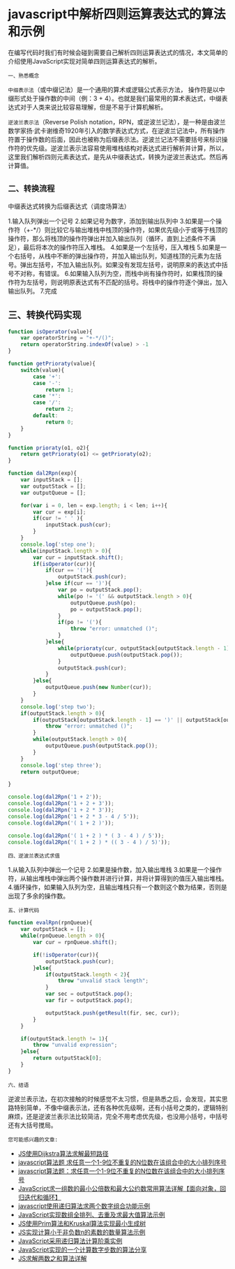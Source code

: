 # javascript中解析四则运算表达式的算法和示例

在编写代码时我们有时候会碰到需要自己解析四则运算表达式的情况，本文简单的介绍使用JavaScript实现对简单四则运算表达式的解析。

`一、熟悉概念`

`中缀表示法`（或中缀记法）是一个通用的算术或逻辑公式表示方法， 操作符是以中缀形式处于操作数的中间（例：3 + 4）。也就是我们最常用的算术表达式，中缀表达式对于人类来说比较容易理解，但是不易于计算机解析。

`逆波兰表示法`（Reverse Polish notation，RPN，或逆波兰记法），是一种是由波兰数学家扬·武卡谢维奇1920年引入的数学表达式方式，在逆波兰记法中，所有操作符置于操作数的后面，因此也被称为后缀表示法。逆波兰记法不需要括号来标识操作符的优先级。逆波兰表示法容易使用堆栈结构对表达式进行解析并计算，所以，这里我们解析四则元素表达式，是先从中缀表达式，转换为逆波兰表达式。然后再计算值。

## `二、转换流程`

中缀表达式转换为后缀表达式（调度场算法）

1.输入队列弹出一个记号
2.如果记号为数字，添加到输出队列中
3.如果是一个操作符（+-*/）则比较它与输出堆栈中栈顶的操作符，如果优先级小于或等于栈顶的操作符，那么将栈顶的操作符弹出并加入输出队列（循环，直到上述条件不满足），最后将本次的操作符压入堆栈。
4.如果是一个左括号，压入堆栈
5.如果是一个右括号，从栈中不断的弹出操作符，并加入输出队列，知道栈顶的元素为左括号。弹出左括号，不加入输出队列。如果没有发现左括号，说明原来的表达式中括号不对称，有错误。
6.如果输入队列为空，而栈中尚有操作符时，如果栈顶的操作符为左括号，则说明原表达式有不匹配的括号。将栈中的操作符逐个弹出，加入输出队列。
7.完成

## 三、转换代码实现

```js
function isOperator(value){
	var operatorString = "+-*/()";
	return operatorString.indexOf(value) > -1
}

function getPrioraty(value){
	switch(value){
		case '+':
		case '-':
			return 1;
		case '*':
		case '/':
			return 2;
		default:
			return 0;
	}
}

function prioraty(o1, o2){
	return getPrioraty(o1) <= getPrioraty(o2);
}

function dal2Rpn(exp){
	var inputStack = [];
	var outputStack = [];
	var outputQueue = [];

	for(var i = 0, len = exp.length; i < len; i++){
		var cur = exp[i];
		if(cur != ' ' ){
			inputStack.push(cur);
		}
	}
	console.log('step one');
	while(inputStack.length > 0){
		var cur = inputStack.shift();
		if(isOperator(cur)){
			if(cur == '('){
				outputStack.push(cur);
			}else if(cur == ')'){
				var po = outputStack.pop();
				while(po != '(' && outputStack.length > 0){
					outputQueue.push(po);
					po = outputStack.pop();
				}
				if(po != '('){
					throw "error: unmatched ()";
				}
			}else{
				while(prioraty(cur, outputStack[outputStack.length - 1]) && outputStack.length > 0){
					outputQueue.push(outputStack.pop());
				}
				outputStack.push(cur);
			}
		}else{
			outputQueue.push(new Number(cur));
		}
	}
	console.log('step two');
	if(outputStack.length > 0){
		if(outputStack[outputStack.length - 1] == ')' || outputStack[outputStack.length - 1] == '('){
			throw "error: unmatched ()";
		}
		while(outputStack.length > 0){
			outputQueue.push(outputStack.pop());
		}
	}
	console.log('step three');
	return outputQueue;

}

console.log(dal2Rpn('1 + 2'));
console.log(dal2Rpn('1 + 2 + 3'));
console.log(dal2Rpn('1 + 2 * 3'));
console.log(dal2Rpn('1 + 2 * 3 - 4 / 5'));
console.log(dal2Rpn('( 1 + 2 )'));

console.log(dal2Rpn('( 1 + 2 ) * ( 3 - 4 ) / 5'));
console.log(dal2Rpn('( 1 + 2 ) * (( 3 - 4 ) / 5)'));
```

`四、逆波兰表达式求值`

1.从输入队列中弹出一个记号
2.如果是操作数，加入输出堆栈
3.如果是一个操作符，从输出堆栈中弹出两个操作数并进行计算，并将计算得到的值压入输出堆栈。
4.循环操作，如果输入队列为空，且输出堆栈只有一个数则这个数为结果，否则是出现了多余的操作数。

`五、计算代码`

```js
function evalRpn(rpnQueue){
	var outputStack = [];
	while(rpnQueue.length > 0){
		var cur = rpnQueue.shift();

		if(!isOperator(cur)){
			outputStack.push(cur);
		}else{
			if(outputStack.length < 2){
				throw "unvalid stack length";
			}
			var sec = outputStack.pop();
			var fir = outputStack.pop();

			outputStack.push(getResult(fir, sec, cur));
		}
	}

	if(outputStack.length != 1){
		throw "unvalid expression";
	}else{
		return outputStack[0];
	}
}
```

`六、结语`

逆波兰表示法，在初次接触的时候感觉不太习惯，但是熟悉之后，会发现，其实思路特别简单，不像中缀表示法，还有各种优先级啊，还有小括号之类的，逻辑特别麻烦，还是逆波兰表示法比较简洁，完全不用考虑优先级，也没用小括号，中括号还有大括号搅局。

`您可能感兴趣的文章:`

- [JS使用Dijkstra算法求解最短路径](https://www.jb51.net/article/154806.htm)
- [javascript算法题 求任意一个1-9位不重复的N位数在该组合中的大小排列序号](https://www.jb51.net/article/30857.htm)
- [javascript算法题：求任意一个1-9位不重复的N位数在该组合中的大小排列序号](https://www.jb51.net/article/63275.htm)
- [JavaScript求一组数的最小公倍数和最大公约数常用算法详解【面向对象，回归迭代和循环】](https://www.jb51.net/article/139641.htm)
- [javascript使用递归算法求两个数字组合功能示例](https://www.jb51.net/article/101858.htm)
- [JavaScript实现数组全排列、去重及求最大值算法示例](https://www.jb51.net/article/144691.htm)
- [JS使用Prim算法和Kruskal算法实现最小生成树](https://www.jb51.net/article/154801.htm)
- [JS实现计算小于非负数n的素数的数量算法示例](https://www.jb51.net/article/156955.htm)
- [JavaScript采用递归算法计算阶乘实例](https://www.jb51.net/article/70606.htm)
- [JavaScript实现的一个计算数字步数的算法分享](https://www.jb51.net/article/58232.htm)
- [JS求解两数之和算法详解](https://www.jb51.net/article/185666.htm)